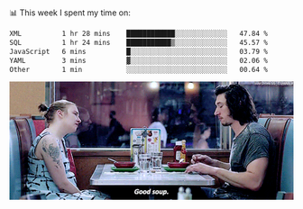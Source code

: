📊 This week I spent my time on:
<!--START_SECTION:waka-->
```text
XML          1 hr 28 mins    ████████████░░░░░░░░░░░░░   47.84 % 
SQL          1 hr 24 mins    ███████████▒░░░░░░░░░░░░░   45.57 % 
JavaScript   6 mins          █░░░░░░░░░░░░░░░░░░░░░░░░   03.79 % 
YAML         3 mins          ▓░░░░░░░░░░░░░░░░░░░░░░░░   02.06 % 
Other        1 min           ░░░░░░░░░░░░░░░░░░░░░░░░░   00.64 % 
```
<!--END_SECTION:waka-->


![](goodSoup.gif)
